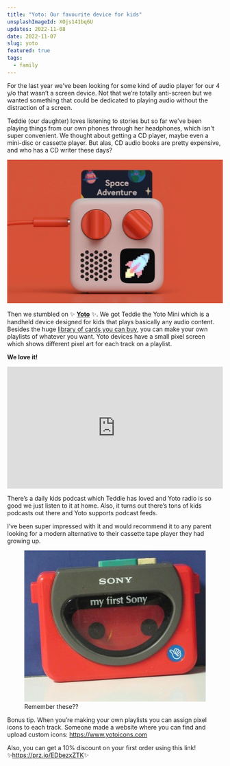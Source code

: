 ```yaml
---
title: "Yoto: Our favourite device for kids"
unsplashImageId: XOjs141bq6U
updates: 2022-11-08
date: 2022-11-07
slug: yoto
featured: true
tags:
  - family
---
```


For the last year we've been looking for some kind of audio player for our 4 y/o that wasn’t a screen device. Not that we’re totally anti-screen but we wanted something that could be dedicated to playing audio without the distraction of a screen. 

Teddie (our daughter) loves listening to stories but so far we've been playing things from our own phones through her headphones, which isn't super convenient. We thought about getting a CD player, maybe even a mini-disc or cassette player. But alas, CD audio books are pretty expensive, and who has a CD writer these days?

![Yoto Player mini](/notes/2022-11-07-yoto-player/Yoto-Mini-Player.jpg)

Then we stumbled on ✨ **[Yoto](https://yotoplay.com)** ✨. We got Teddie the Yoto Mini which is a handheld device designed for kids that plays basically any audio content. Besides the huge [library of cards you can buy](https://yotoplay.com/collections/library), you can make your own playlists of whatever you want. Yoto devices have a small pixel screen which shows different pixel art for each track on a playlist.

**We love it!**

<div style="padding:56.25% 0 0 0;position:relative;"><iframe src="https://player.vimeo.com/video/646857162?h=c37b74908f&byline=0" style="position:absolute;top:0;left:0;width:100%;height:100%;" frameborder="0" allow="autoplay; fullscreen; picture-in-picture" allowfullscreen></iframe></div><script src="https://player.vimeo.com/api/player.js"></script>

There’s a daily kids podcast which Teddie has loved and Yoto radio is so good we just listen to it at home. Also, it turns out there’s tons of kids podcasts out there and Yoto supports podcast feeds. 

I’ve been super impressed with it and would recommend it to any parent looking for a modern alternative to their cassette tape player they had growing up.

<figure><img src="/notes/2022-11-07-yoto-player/my-first-sony.jpg" alt="My first sony walkman"/><figcaption>Remember these??</figcaption></figure>

Bonus tip. When you’re making your own playlists you can assign pixel icons to each track. Someone made a website where you can find and upload custom icons: https://www.yotoicons.com

Also, you can get a 10% discount on your first order using this link! ✨<https://prz.io/EDbezxZTK>✨
